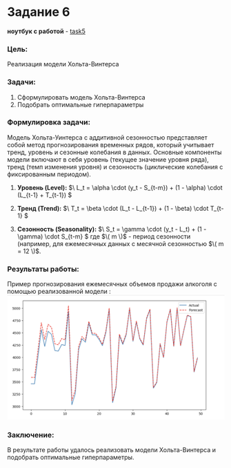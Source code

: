 # Задание 6
**ноутбук с работой** - [task5](https://github.com/alkomarova/math_modeling/blob/task5/holt.ipynb)
### Цель:
Реализация модели Хольта-Винтерса

### Задачи: 
1. Сформулировать модель Хольта-Винтерса
2. Подобрать оптимальные гиперпараметры

### Формулировка задачи: 
Модель Хольта-Уинтерса с аддитивной сезонностью представляет
собой метод прогнозирования временных рядов, который учитывает тренд,
уровень и сезонные колебания в данных. Основные компоненты модели включают
в себя уровень (текущее значение уровня ряда), тренд (темп изменения уровня)
и сезонность (циклические колебания с фиксированным периодом).

1. **Уровень (Level):**
   $\ L_t = \alpha \cdot (y_t - S_{t-m}) + (1 - \alpha) \cdot (L_{t-1} + T_{t-1}) \$

2. **Тренд (Trend):**
   $\ T_t = \beta \cdot (L_t - L_{t-1}) + (1 - \beta) \cdot T_{t-1} \$

3. **Сезонность (Seasonality):**
   $\ S_t = \gamma \cdot (y_t - L_t) + (1 - \gamma) \cdot S_{t-m} \$
   где $\( m \)$ - период сезонности (например, для ежемесячных данных с месячной сезонностью $\( m = 12 \)$.

### Результаты работы: 
Пример прогнозирования ежемесячных объемов продажи алкоголя с помощью реализованной модели
:
<img src="img/0.png"/>
### Заключение: 
В результате работы удалось реализовать модели Хольта-Винтерса и подобрать оптимальные гиперпараметры.
